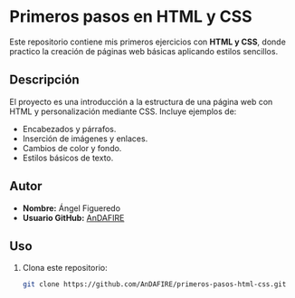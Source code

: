 #  Primeros pasos en HTML y CSS  

Este repositorio contiene mis primeros ejercicios con **HTML y CSS**, donde practico la creación de páginas web básicas aplicando estilos sencillos.  

##  Descripción  
El proyecto es una introducción a la estructura de una página web con HTML y personalización mediante CSS. Incluye ejemplos de:  
- Encabezados y párrafos.  
- Inserción de imágenes y enlaces.  
- Cambios de color y fondo.  
- Estilos básicos de texto.  

## Autor  
- **Nombre:** Ángel Figueredo  
- **Usuario GitHub:** [AnDAFIRE](https://github.com/AnDAFIRE)  

##  Uso  
1. Clona este repositorio:  
   ```bash
   git clone https://github.com/AnDAFIRE/primeros-pasos-html-css.git
